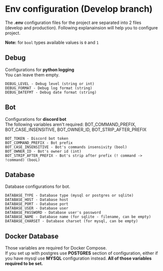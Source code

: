 # Env configuration (Develop branch)
The **.env** configuration files for the project are separated into 2 files (develop and production). Following explanainsion will help you to configure project.

**Note:** for `bool` types available values is `0` and `1`

## Debug
Configurations for **python logging**\
You can leave them empty.
```
DEBUG_LEVEL - Debug level (string or int)
DEBUG_FORMAT - Debug log format (string)
DEBUG_DATEFMT - Debug date format (string)
```

## Bot
Configurations for **discord bot**\
The following variables aren't required:
BOT_COMMAND_PREFIX, BOT_CASE_INSENSITIVE, BOT_OWNER_ID, BOT_STRIP_AFTER_PREFIX
```
BOT_TOKEN - Discord bot token
BOT_COMMAND_PREFIX - Bot prefix
BOT_CASE_INSENSITIVE - Bot's commands insensivity (bool)
BOT_OWNER_ID - Bot's owner id (int)
BOT_STRIP_AFTER_PREFIX - Bot's strip after prefix (! command -> !command) (booL)
```

## Database
Database configurations for bot.
```
DATABASE_TYPE - Database type (mysql or postgres or sqlite)
DATABASE_HOST - Database host
DATABASE_PORT - Database port 
DATABASE_USER - Database user
DATABASE_PASSWORD - Database user's password
DATABASE_NAME - Database name (for sqlite - filename, can be empty)
DATABASE_CHARSET - Database charset (for mysql, can be empty)
```

## Docker Database
Those variables are required for Docker Compose.\
If you set up with postgres use **POSTGRES** section of configuration, either if you have mysql use **MYSQL** configuration instead. **All of those variables required to be set.**
